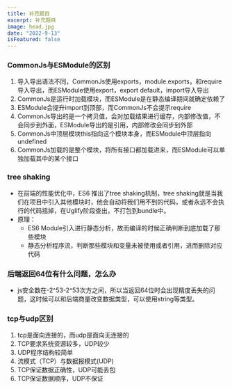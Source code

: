 ```yaml
---
title: 补充题目
excerpt: 补充题目
image: head.jpg
date: "2022-9-13"
isFeatured: false 
---
```


### CommonJs与ESModule的区别

1. 导入导出语法不同，CommonJs使用exports，module.exports，和require导入导出，而ESModule使用export，export default，import导入导出
2. CommonJs是运行时加载模块，而ESModule是在静态编译期间就确定依赖了
3. ESModule会提升import到顶部，而CommonJs不会提示require
4. CommonJs导出的是一个拷贝值，会对加载结果进行缓存，内部修改值，不会同步到外面，ESModule导出的是引用，内部修改会同步到外部
5. CommonJs中顶层模块this指向这个模块本身，而ESModule中顶层指向undefined
6. CommonJs加载的是整个模块，将所有接口都加载进来，而ESModule可以单独加载其中的某个接口

### tree shaking

+ 在前端的性能优化中，ES6 推出了tree shaking机制，tree shaking就是当我们在项目中引入其他模块时，他会自动将我们用不到的代码，或者永远不会执行的代码摇掉，在Uglify阶段查出，不打包到bundle中。
+ 原理：
  + ES6 Module引入进行静态分析，故而编译的时候正确判断到底加载了那些模块
  + 静态分析程序流，判断那些模块和变量未被使用或者引用，进而删除对应代码

### 后端返回64位有什么问题，怎么办

+ js安全数在-2^53-2^53次方之间，所以当返回64位时会出现精度丢失的问题，这时候可以和后端商量改变数据类型，可以使用string等类型。

### tcp与udp区别

1. tcp是面向连接的，而udp是面向无连接的
2. TCP要求系统资源较多，UDP较少
3. UDP程序结构较简单 
4. 流模式（TCP）与数据报模式(UDP) 
5. TCP保证数据正确性，UDP可能丢包 
6. TCP保证数据顺序，UDP不保证 